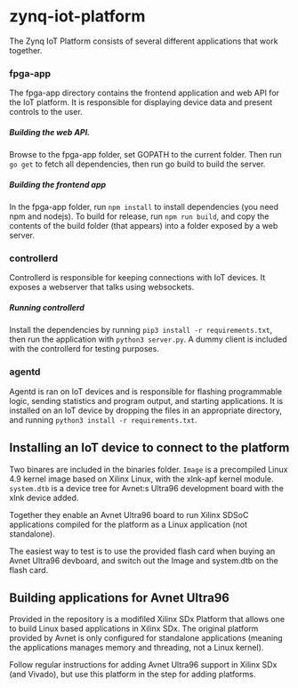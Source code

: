 # zynq-iot-platform
The Zynq IoT Platform consists of several different applications that work together.

### fpga-app
The fpga-app directory contains the frontend application and web API for the IoT platform.
It is responsible for displaying device data and present controls to the user.

##### Building the web API.
Browse to the fpga-app folder, set GOPATH to the current folder.
Then run `go get` to fetch all dependencies, then run go build to build the server.

##### Building the frontend app
In the fpga-app folder, run `npm install` to install dependencies (you need npm and nodejs).
To build for release, run `npm run build`, and copy the contents of the build folder (that appears) into a folder exposed by a web server.


### controllerd
Controllerd is responsible for keeping connections with IoT devices. It exposes a webserver that talks using websockets.

##### Running controllerd
Install the dependencies by running `pip3 install -r requirements.txt`, then run the application with `python3 server.py`.
A dummy client is included with the controllerd for testing purposes.

### agentd
Agentd is ran on IoT devices and is responsible for flashing programmable logic, sending statistics and program output, and starting applications.
It is installed on an IoT device by dropping the files in an appropriate directory, and running `python3 install -r requirements.txt`.

## Installing an IoT device to connect to the platform
Two binares are included in the binaries folder.
`Image` is a precompiled Linux 4.9 kernel image based on Xilinx Linux, with the xlnk-apf kernel module.
`system.dtb` is a device tree for Avnet:s Ultra96 development board with the xlnk device added.

Together they enable an Avnet Ultra96 board to run Xilinx SDSoC applications compiled for the platform as a Linux application (not standalone).

The easiest way to test is to use the provided flash card when buying an Avnet Ultra96 devboard, and switch out the Image and system.dtb on the flash card.

## Building applications for Avnet Ultra96
Provided in the repository is a modifiled Xilinx SDx Platform that allows one to build Linux based applications in Xilinx SDx.
The original platform provided by Avnet is only configured for standalone applications (meaning the applications manages memory and threading, not a Linux kernel).

Follow regular instructions for adding Avnet Ultra96 support in Xilinx SDx (and Vivado), but use this platform in the step for adding platforms.
